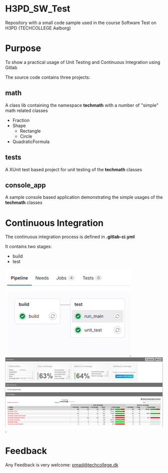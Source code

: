 # H3PD_SW_Test

Repository with a small code sample used in the course Software Test on H3PD (TECHCOLLEGE Aalborg)



# Purpose

To show a practical usage of Unit Testing and Continuous Integration using Gitlab


The source code contains three projects:

## math

A class lib containing the namespace **techmath** with a number of "simple" math related classes

* Fraction
* Shape
	* Rectangle
	* Circle
* QuadraticFormula

## tests

A XUnit test based project for unit testing of the **techmath** classes

## console_app

A sample console based application demonstrating the simple usages of the **techmath** classes

# Continuous Integration

The continuous integration process is defined in **.gitlab-ci.yml**

It contains two stages:

* build
* test





![Pipelines](pipelines.png "Gitlab Pipelines in this project").
![Code Coverage](coverage.png "Code coverage of the unit tests").


# Feedback

Any Feedback is very welcome: pmad@techcollege.dk

